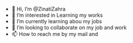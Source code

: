 - 👋 Hi, I’m @ZinatiZahra
- 👀 I’m interested in Learning my works
- 🌱 I’m currently learning abou my jobs
- 💞️ I’m looking to collaborate on my job and work
- 📫 How to reach me by my mail and                                                                                                                                                  
   
<!---
ZinatiZahra/ZinatiZahra is a ✨ special ✨ repository because its `README.md` (this file) appears on your GitHub profile.
You can click the Preview link to take a look at your changes.
--->
